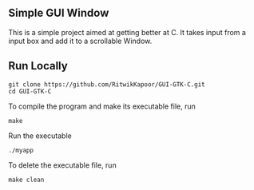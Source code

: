 
## Simple GUI Window

This is a simple project aimed at getting better at C. It takes input from a input box and add it to a scrollable Window.


## Run Locally

```
git clone https://github.com/RitwikKapoor/GUI-GTK-C.git
cd GUI-GTK-C
```

To compile the program and make its executable file, run

```
make
```

Run the executable 
```
./myapp
```

To delete the executable file, run

```
make clean
```